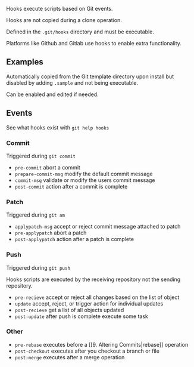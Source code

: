 
Hooks execute scripts based on Git events.

Hooks are not copied during a clone operation.

Defined in the `.git/hooks` directory and must be executable.

Platforms like Github and Gitlab use hooks to enable extra functionality.


## Examples

Automatically copied from the Git template directory upon install but disabled by adding `.sample` and not being executable.

Can be enabled and edited if needed.


## Events

See what hooks exist with `git help hooks`

### Commit

Triggered during `git commit`

- `pre-commit` abort a commit
- `prepare-commit-msg` modify the default commit message
- `commit-msg` validate or modify the users commit message
- `post-commit` action after a commit is complete

### Patch

Triggered during `git am`

- `applypatch-msg` accept or reject commit message attached to patch
- `pre-applypatch` abort a patch
- `post-applypatch` action after a patch is complete

### Push

Triggered during `git push`

Hooks scripts are executed by the receiving repository not the sending repository.

- `pre-recieve` accept or reject all changes based on the list of object
- `update` accept, reject, or trigger action for individual updates
- `post-recieve` get a list of all objects updated
- `post-update` after push is complete execute some task

### Other

- `pre-rebase` executes before a [[9. Altering Commits|rebase]] operation
- `post-checkout` executes after you checkout a branch or file
- `post-merge` executes after a merge operation